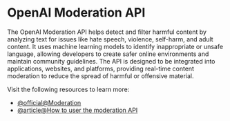 # OpenAI Moderation API

The OpenAI Moderation API helps detect and filter harmful content by analyzing text for issues like hate speech, violence, self-harm, and adult content. It uses machine learning models to identify inappropriate or unsafe language, allowing developers to create safer online environments and maintain community guidelines. The API is designed to be integrated into applications, websites, and platforms, providing real-time content moderation to reduce the spread of harmful or offensive material.

Visit the following resources to learn more:

- [@official@Moderation](https://platform.openai.com/docs/guides/moderation)
- [@article@How to user the moderation API](https://cookbook.openai.com/examples/how_to_use_moderation)